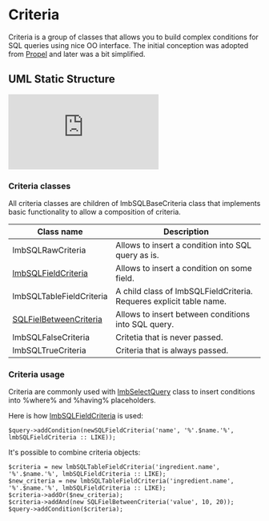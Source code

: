 # Criteria
Criteria is a group of classes that allows you to build complex conditions for SQL queries using nice OO interface. The initial conception was adopted from [Propel](http://propelorm.org/) and later was a bit simplified.

## UML Static Structure

![Alt-Диаграмма классов](http://wiki.limb-project.com/2011.1/lib/exe/fetch.php?cache=&media=limb3:ru:packages:dbal:limb3_dbal_criteria.png)

### Criteria classes
All criteria classes are children of lmbSQLBaseCriteria class that implements basic functionality to allow a composition of criteria.


Class name | Description
-----------|------------
lmbSQLRawCriteria	| Allows to insert a condition into SQL query as is.
[lmbSQLFieldCriteria](../../../dbal/docs/en/dbal/lmbsql_field_criteria.md) | Allows to insert a condition on some field.
lmbSQLTableFieldCriteria | A child class of lmbSQLFieldCriteria. Requeres explicit table name.
[SQLFielBetweenCriteria](../../../dbal/docs/en/dbal/lmbsql_field_between_criteria.md) | Allows to insert between conditions into SQL query.
lmbSQLFalseCriteria	| Critetia that is never passed.
lmbSQLTrueCriteria | Criteria that is always passed.

### Criteria usage
Criteria are commonly used with [lmbSelectQuery](../../../dbal/docs/en/dbal/lmb_select_query.md) class to insert conditions into %where% and %having% placeholders.

Here is how [lmbSQLFieldCriteria](../../../dbal/docs/en/dbal/lmbsql_field_criteria.md) is used:

    $query->addCondition(newSQLFieldCriteria('name', '%'.$name.'%', lmbSQLFieldCriteria :: LIKE));

It's possible to combine criteria objects:

    $criteria = new lmbSQLTableFieldCriteria('ingredient.name', '%'.$name.'%', lmbSQLFieldCriteria :: LIKE);
    $new_criteria = new lmbSQLTableFieldCriteria('ingredient.name', '%'.$name.'%', lmbSQLFieldCriteria :: LIKE);
    $criteria->addOr($new_criteria);
    $criteria->addAnd(new SQLFielBetweenCriteria('value', 10, 20));
    $query->addCondition($criteria);
